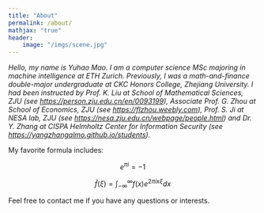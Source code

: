 ```yaml
---
title: "About"
permalink: /about/
mathjax: "true"
header:
    image: "/imgs/scene.jpg"
---
```


*Hello, my name is Yuhao Mao. I am a computer science MSc majoring in machine intelligence at ETH Zurich. Previously, I was a math-and-finance double-major undergraduate at CKC Honors College, Zhejiang University. I had been instructed by Prof. K. Liu at School of Mathematical Sciences, ZJU (see <https://person.zju.edu.cn/en/0093199>), Associate Prof. G. Zhou at School of Economics, ZJU  (see <https://flzhou.weebly.com>), Prof. S. Ji at NESA lab, ZJU (see <https://nesa.zju.edu.cn/webpage/people.html>) and Dr. Y. Zhang at CISPA Helmholtz Center for Information Security (see <https://yangzhangalmo.github.io/students>).*

My favorite formula includes: 

$$e^{\pi i}=-1$$

$$\hat{f}(\xi) = \int_{-\infty}^{\infty}f(x)e^{2\pi i x\xi}dx$$

<!-- Find my CV [here](algebraloveme.github.io/CV.pdf). -->

Feel free to contact me if you have any questions or interests.

